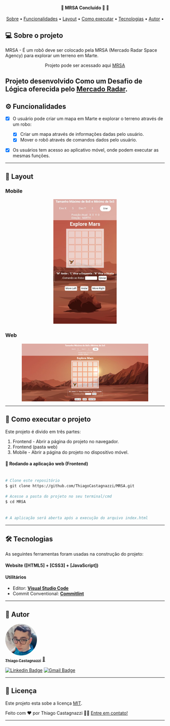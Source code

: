 <h4 align="center"> 
	🚧  MRSA Concluído 🚀 🚧
</h4>

<p align="center">
 <a href="#-sobre-o-projeto">Sobre</a> •
 <a href="#-funcionalidades">Funcionalidades</a> •
 <a href="#-layout">Layout</a> • 
 <a href="#-como-executar-o-projeto">Como executar</a> • 
 <a href="#-tecnologias">Tecnologias</a> • 
 <a href="#-autor">Autor</a> • 
</p>

## 💻 Sobre o projeto

MRSA - É um robô deve ser colocado pela MRSA (Mercado Radar Space Agency) para explorar um terreno em Marte.

<p align="center">Projeto pode ser acessado aqui <a href="https://mrsa-phi.vercel.app/">MRSA</a></p>

## Projeto desenvolvido **Como um Desafio de Lógica** oferecida pelo [Mercado Radar](https://www.mercadoradar.com.br/).

## ⚙️ Funcionalidades

- [x] O usuário pode criar um mapa em Marte e explorar o terreno através de um robo:

  - [x] Criar um mapa através de informações dadas pelo usuário.
  - [x] Mover o robô através de comandos dados pelo usuário.

- [x] Os usuários tem acesso ao aplicativo móvel, onde podem executar as mesmas funções.

---

## 🎨 Layout

### Mobile

<p align="center">
  <img alt="Layout Mobile" title="#Layout Mobile" src="./assets/readme/layout-mobile.png" width="200px">
</p>

### Web

<p align="center" style="display: flex; align-items: flex-start; justify-content: center;">
  <img alt="Layout Mobile" title="#Layout Mobile" src="./assets/readme/layout-desktop.png" width="400px">
</p>

---

## 🚀 Como executar o projeto

Este projeto é divido em três partes:

1. Frontend - Abrir a página do projeto no navegador.
2. Frontend (pasta web)
3. Mobile - Abrir a página do projeto no dispositivo móvel.

#### 🧭 Rodando a aplicação web (Frontend)

```bash

# Clone este repositório
$ git clone https://github.com/ThiagoCastagnazzi/MRSA.git

# Acesse a pasta do projeto no seu terminal/cmd
$ cd MRSA


# A aplicação será aberta após a execução do arquivo index.html

```

---

## 🛠 Tecnologias

As seguintes ferramentas foram usadas na construção do projeto:

#### **Website** ([HTML5] + [CSS3] + [JavaScript])

#### [](https://github.com/tgmarinho/Ecoleta#utilit%C3%A1rios)**Utilitários**

- Editor: **[Visual Studio Code](https://code.visualstudio.com/)**
- Commit Conventional: **[Commitlint](https://github.com/conventional-changelog/commitlint)**

---

## 🦸 Autor

<a href="https://www.linkedin.com/in/thiago-castagnazzi-280652230/">
 <img style="border-radius: 50%;" src="./assets/readme/Thiago.png" width="100px;" alt=""/>
 <br />
 <sub><b>Thiago Castagnazzi</b></sub></a> <a href="https://github.com/ThiagoCastagnazzi/" title="GitHub">🚀</a>
 <br />

[![Linkedin Badge](https://img.shields.io/badge/-Thiago-blue?style=flat-square&logo=Linkedin&logoColor=white&link=https://www.linkedin.com/in/thiago-castagnazzi-280652230/)](https://www.linkedin.com/in/thiago-castagnazzi-280652230/)
[![Gmail Badge](https://img.shields.io/badge/-tgmarinho@gmail.com-c14438?style=flat-square&logo=Gmail&logoColor=white&link=mailto:thiagocastagnazzi@gmail.com)](mailto:thiagocastagnazzi@gmail.com)

---

## 📝 Licença

Este projeto esta sobe a licença [MIT](./LICENSE).

Feito com ❤️ por Thiago Castagnazzi 👋🏽 [Entre em contato!](https://www.linkedin.com/in/thiago-castagnazzi-280652230/)

---
